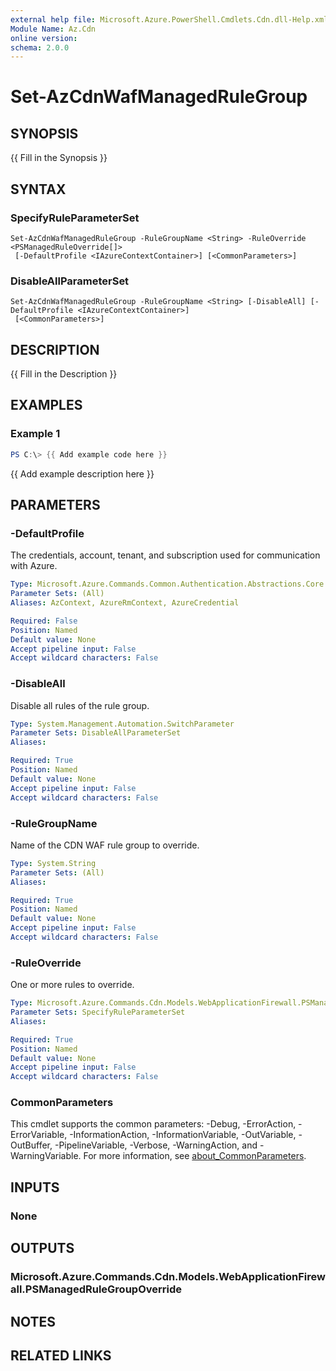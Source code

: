 ```yaml
---
external help file: Microsoft.Azure.PowerShell.Cmdlets.Cdn.dll-Help.xml
Module Name: Az.Cdn
online version:
schema: 2.0.0
---
```


# Set-AzCdnWafManagedRuleGroup

## SYNOPSIS
{{ Fill in the Synopsis }}

## SYNTAX

### SpecifyRuleParameterSet
```
Set-AzCdnWafManagedRuleGroup -RuleGroupName <String> -RuleOverride <PSManagedRuleOverride[]>
 [-DefaultProfile <IAzureContextContainer>] [<CommonParameters>]
```

### DisableAllParameterSet
```
Set-AzCdnWafManagedRuleGroup -RuleGroupName <String> [-DisableAll] [-DefaultProfile <IAzureContextContainer>]
 [<CommonParameters>]
```

## DESCRIPTION
{{ Fill in the Description }}

## EXAMPLES

### Example 1
```powershell
PS C:\> {{ Add example code here }}
```

{{ Add example description here }}

## PARAMETERS

### -DefaultProfile
The credentials, account, tenant, and subscription used for communication with Azure.

```yaml
Type: Microsoft.Azure.Commands.Common.Authentication.Abstractions.Core.IAzureContextContainer
Parameter Sets: (All)
Aliases: AzContext, AzureRmContext, AzureCredential

Required: False
Position: Named
Default value: None
Accept pipeline input: False
Accept wildcard characters: False
```

### -DisableAll
Disable all rules of the rule group.

```yaml
Type: System.Management.Automation.SwitchParameter
Parameter Sets: DisableAllParameterSet
Aliases:

Required: True
Position: Named
Default value: None
Accept pipeline input: False
Accept wildcard characters: False
```

### -RuleGroupName
Name of the CDN WAF rule group to override.

```yaml
Type: System.String
Parameter Sets: (All)
Aliases:

Required: True
Position: Named
Default value: None
Accept pipeline input: False
Accept wildcard characters: False
```

### -RuleOverride
One or more rules to override.

```yaml
Type: Microsoft.Azure.Commands.Cdn.Models.WebApplicationFirewall.PSManagedRuleOverride[]
Parameter Sets: SpecifyRuleParameterSet
Aliases:

Required: True
Position: Named
Default value: None
Accept pipeline input: False
Accept wildcard characters: False
```

### CommonParameters
This cmdlet supports the common parameters: -Debug, -ErrorAction, -ErrorVariable, -InformationAction, -InformationVariable, -OutVariable, -OutBuffer, -PipelineVariable, -Verbose, -WarningAction, and -WarningVariable. For more information, see [about_CommonParameters](http://go.microsoft.com/fwlink/?LinkID=113216).

## INPUTS

### None

## OUTPUTS

### Microsoft.Azure.Commands.Cdn.Models.WebApplicationFirewall.PSManagedRuleGroupOverride

## NOTES

## RELATED LINKS
